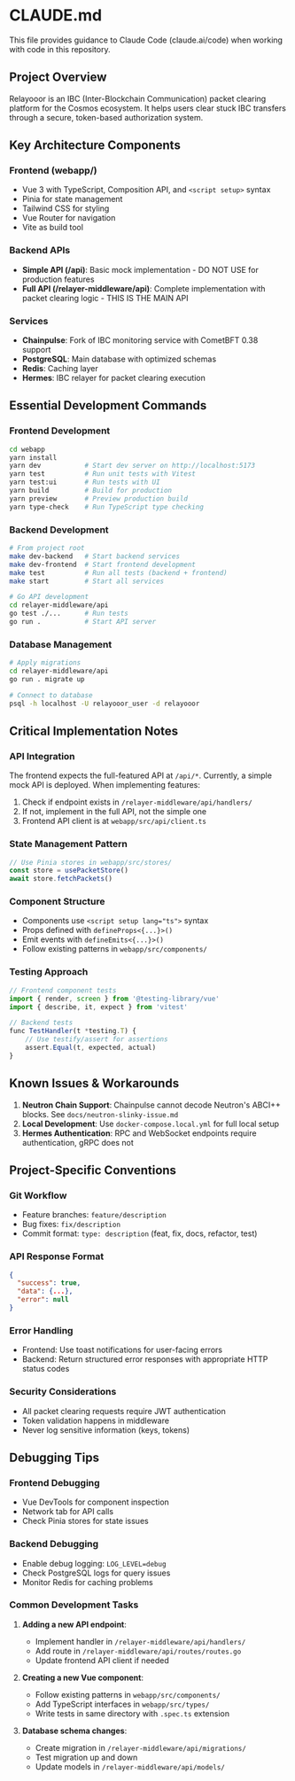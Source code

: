 # CLAUDE.md

This file provides guidance to Claude Code (claude.ai/code) when working with code in this repository.

## Project Overview

Relayooor is an IBC (Inter-Blockchain Communication) packet clearing platform for the Cosmos ecosystem. It helps users clear stuck IBC transfers through a secure, token-based authorization system.

## Key Architecture Components

### Frontend (webapp/)
- Vue 3 with TypeScript, Composition API, and `<script setup>` syntax
- Pinia for state management
- Tailwind CSS for styling
- Vue Router for navigation
- Vite as build tool

### Backend APIs
- **Simple API (/api)**: Basic mock implementation - DO NOT USE for production features
- **Full API (/relayer-middleware/api)**: Complete implementation with packet clearing logic - THIS IS THE MAIN API

### Services
- **Chainpulse**: Fork of IBC monitoring service with CometBFT 0.38 support
- **PostgreSQL**: Main database with optimized schemas
- **Redis**: Caching layer
- **Hermes**: IBC relayer for packet clearing execution

## Essential Development Commands

### Frontend Development
```bash
cd webapp
yarn install
yarn dev           # Start dev server on http://localhost:5173
yarn test          # Run unit tests with Vitest
yarn test:ui       # Run tests with UI
yarn build         # Build for production
yarn preview       # Preview production build
yarn type-check    # Run TypeScript type checking
```

### Backend Development
```bash
# From project root
make dev-backend   # Start backend services
make dev-frontend  # Start frontend development
make test          # Run all tests (backend + frontend)
make start         # Start all services

# Go API development
cd relayer-middleware/api
go test ./...      # Run tests
go run .           # Start API server
```

### Database Management
```bash
# Apply migrations
cd relayer-middleware/api
go run . migrate up

# Connect to database
psql -h localhost -U relayooor_user -d relayooor
```

## Critical Implementation Notes

### API Integration
The frontend expects the full-featured API at `/api/*`. Currently, a simple mock API is deployed. When implementing features:
1. Check if endpoint exists in `/relayer-middleware/api/handlers/`
2. If not, implement in the full API, not the simple one
3. Frontend API client is at `webapp/src/api/client.ts`

### State Management Pattern
```typescript
// Use Pinia stores in webapp/src/stores/
const store = usePacketStore()
await store.fetchPackets()
```

### Component Structure
- Components use `<script setup lang="ts">` syntax
- Props defined with `defineProps<{...}>()`
- Emit events with `defineEmits<{...}>()`
- Follow existing patterns in `webapp/src/components/`

### Testing Approach
```typescript
// Frontend component tests
import { render, screen } from '@testing-library/vue'
import { describe, it, expect } from 'vitest'

// Backend tests
func TestHandler(t *testing.T) {
    // Use testify/assert for assertions
    assert.Equal(t, expected, actual)
}
```

## Known Issues & Workarounds

1. **Neutron Chain Support**: Chainpulse cannot decode Neutron's ABCI++ blocks. See `docs/neutron-slinky-issue.md`
2. **Local Development**: Use `docker-compose.local.yml` for full local setup
3. **Hermes Authentication**: RPC and WebSocket endpoints require authentication, gRPC does not

## Project-Specific Conventions

### Git Workflow
- Feature branches: `feature/description`
- Bug fixes: `fix/description`
- Commit format: `type: description` (feat, fix, docs, refactor, test)

### API Response Format
```json
{
  "success": true,
  "data": {...},
  "error": null
}
```

### Error Handling
- Frontend: Use toast notifications for user-facing errors
- Backend: Return structured error responses with appropriate HTTP status codes

### Security Considerations
- All packet clearing requests require JWT authentication
- Token validation happens in middleware
- Never log sensitive information (keys, tokens)

## Debugging Tips

### Frontend Debugging
- Vue DevTools for component inspection
- Network tab for API calls
- Check Pinia stores for state issues

### Backend Debugging
- Enable debug logging: `LOG_LEVEL=debug`
- Check PostgreSQL logs for query issues
- Monitor Redis for caching problems

### Common Development Tasks

1. **Adding a new API endpoint**:
   - Implement handler in `/relayer-middleware/api/handlers/`
   - Add route in `/relayer-middleware/api/routes/routes.go`
   - Update frontend API client if needed

2. **Creating a new Vue component**:
   - Follow existing patterns in `webapp/src/components/`
   - Add TypeScript interfaces in `webapp/src/types/`
   - Write tests in same directory with `.spec.ts` extension

3. **Database schema changes**:
   - Create migration in `/relayer-middleware/api/migrations/`
   - Test migration up and down
   - Update models in `/relayer-middleware/api/models/`